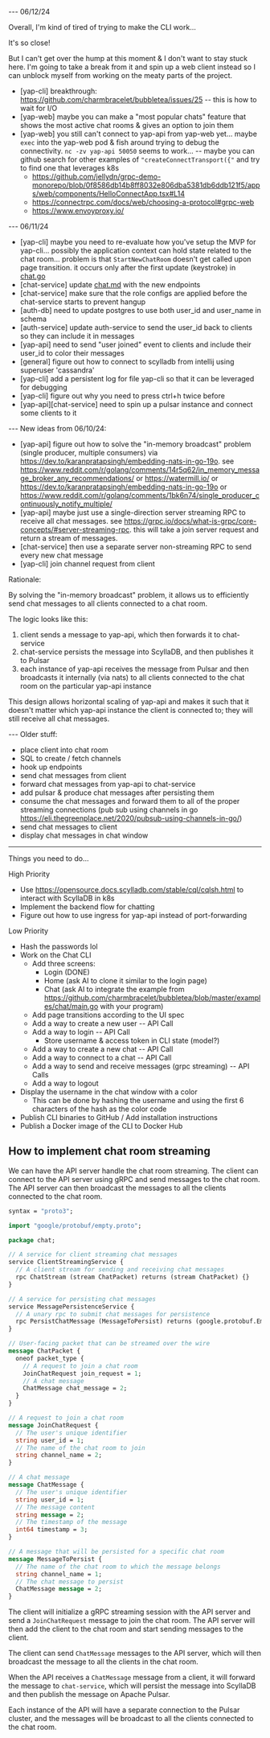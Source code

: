 --- 06/12/24

Overall, I'm kind of tired of trying to make the CLI work...

It's so close!

But I can't get over the hump at this moment & I don't want to stay stuck here. I'm going to take a break from it
and spin up a web client instead so I can unblock myself from working on the meaty parts of the project.

- [yap-cli] breakthrough: https://github.com/charmbracelet/bubbletea/issues/25 -- this is how to wait for I/O
- [yap-web] maybe you can make a "most popular chats" feature that shows the most active chat rooms & gives an option to join them
- [yap-web] you still can't connect to yap-api from yap-web yet... maybe `exec` into the yap-web pod & fish around trying to debug the connectivity. `nc -zv yap-api 50050` seems to work... -- maybe you can github search for other examples of `"createConnectTransport({"` and try to find one that leverages k8s
  - https://github.com/jellydn/grpc-demo-monorepo/blob/0f8586db14b8ff8032e806dba5381db6ddb121f5/apps/web/components/HelloConnectApp.tsx#L14
  - https://connectrpc.com/docs/web/choosing-a-protocol#grpc-web
  - https://www.envoyproxy.io/

--- 06/11/24

- [yap-cli] maybe you need to re-evaluate how you've setup the MVP for yap-cli... possibly the application context can hold state related to the chat room... problem is that `StartNewChatRoom` doesn't get called upon page transition. it occurs only after the first update (keystroke) in [chat.go](yap-cli/internal/chat/chat.go)
- [chat-service] update [chat.md](documentation/grpcurl/chat.md) with the new endpoints
- [chat-service] make sure that the role configs are applied before the chat-service starts to prevent hangup
- [auth-db] need to update postgres to use both user_id and user_name in schema
- [auth-service] update auth-service to send the user_id back to clients so they can include it in messages
- [yap-api] need to send "user joined" event to clients and include their user_id to color their messages
- [general] figure out how to connect to scylladb from intellij using superuser 'cassandra'
- [yap-cli] add a persistent log for file yap-cli so that it can be leveraged for debugging
- [yap-cli] figure out why you need to press ctrl+h twice before 
- [yap-api][chat-service] need to spin up a pulsar instance and connect some clients to it

--- New ideas from 06/10/24:

- [yap-api] figure out how to solve the "in-memory broadcast" problem (single producer, multiple consumers) via https://dev.to/karanpratapsingh/embedding-nats-in-go-19o. see https://www.reddit.com/r/golang/comments/14r5q62/in_memory_message_broker_any_recommendations/ or https://watermill.io/ or https://dev.to/karanpratapsingh/embedding-nats-in-go-19o or https://www.reddit.com/r/golang/comments/1bk6n74/single_producer_continuously_notify_multiple/
- [yap-api] maybe just use a single-direction server streaming RPC to receive all chat messages. see https://grpc.io/docs/what-is-grpc/core-concepts/#server-streaming-rpc. this will take a join server request and return a stream of messages.
- [chat-service] then use a separate server non-streaming RPC to send every new chat message
- [yap-cli] join channel request from client

Rationale:

By solving the "in-memory broadcast" problem, it allows us to efficiently send chat messages to all clients connected to a chat room.

The logic looks like this:
1. client sends a message to yap-api, which then forwards it to chat-service
2. chat-service persists the message into ScyllaDB, and then publishes it to Pulsar
3. each instance of yap-api receives the message from Pulsar and then broadcasts it internally (via nats) to all clients connected to the chat room on the particular yap-api instance

This design allows horizontal scaling of yap-api and makes it such that it doesn't matter which yap-api instance the client is connected to; they will still receive all chat messages.

--- Older stuff:

- place client into chat room
- SQL to create / fetch channels
- hook up endpoints 
- send chat messages from client
- forward chat messages from yap-api to chat-service
- add pulsar & produce chat messages after persisting them
- consume the chat messages and forward them to all of the proper streaming connections (pub sub using channels in go https://eli.thegreenplace.net/2020/pubsub-using-channels-in-go/)
- send chat messages to client
- display chat messages in chat window

---

Things you need to do...

High Priority
- Use https://opensource.docs.scylladb.com/stable/cql/cqlsh.html to interact with ScyllaDB in k8s
- Implement the backend flow for chatting
- Figure out how to use ingress for yap-api instead of port-forwarding

Low Priority

- Hash the passwords lol
- Work on the Chat CLI
  - Add three screens:
    - Login (DONE)
    - Home (ask AI to clone it similar to the login page)
    - Chat (ask AI to integrate the example from https://github.com/charmbracelet/bubbletea/blob/master/examples/chat/main.go with your program)
  - Add page transitions according to the UI spec
  - Add a way to create a new user -- API Call
  - Add a way to login -- API Call
    - Store username & access token in CLI state (model?)
  - Add a way to create a new chat -- API Call
  - Add a way to connect to a chat -- API Call
  - Add a way to send and receive messages (grpc streaming) -- API Calls
  - Add a way to logout
- Display the username in the chat window with a color
  - This can be done by hashing the username and using the first 6 characters of the hash as the color code
- Publish CLI binaries to GitHub / Add installation instructions
- Publish a Docker image of the CLI to Docker Hub


## How to implement chat room streaming

We can have the API server handle the chat room streaming. The client can connect to the API server using gRPC and send messages to the chat room. The API server can then broadcast the messages to all the clients connected to the chat room.

```protobuf
syntax = "proto3";

import "google/protobuf/empty.proto";

package chat;

// A service for client streaming chat messages
service ClientStreamingService {
  // A client stream for sending and receiving chat messages
  rpc ChatStream (stream ChatPacket) returns (stream ChatPacket) {}
}

// A service for persisting chat messages
service MessagePersistenceService {
  // A unary rpc to submit chat messages for persistence
  rpc PersistChatMessage (MessageToPersist) returns (google.protobuf.Empty) {}
}

// User-facing packet that can be streamed over the wire
message ChatPacket {
  oneof packet_type {
    // A request to join a chat room
    JoinChatRequest join_request = 1;
    // A chat message
    ChatMessage chat_message = 2;
  }
}

// A request to join a chat room
message JoinChatRequest {
  // The user's unique identifier
  string user_id = 1;
  // The name of the chat room to join
  string channel_name = 2;
}

// A chat message
message ChatMessage {
  // The user's unique identifier
  string user_id = 1;
  // The message content
  string message = 2;
  // The timestamp of the message
  int64 timestamp = 3;
}

// A message that will be persisted for a specific chat room
message MessageToPersist {
  // The name of the chat room to which the message belongs
  string channel_name = 1;
  // The chat message to persist
  ChatMessage message = 2;
}
```

The client will initialize a gRPC streaming session with the API server and send a `JoinChatRequest` message to join the chat room. The API server will then add the client to the chat room and start sending messages to the client.

The client can send `ChatMessage` messages to the API server, which will then broadcast the message to all the clients in the chat room.

When the API receives a `ChatMessage` message from a client, it will forward the message to `chat-service`, which will persist the message into ScyllaDB and then publish the message on Apache Pulsar.

Each instance of the API will have a separate connection to the Pulsar cluster, and the messages will be broadcast to all the clients connected to the chat room.
